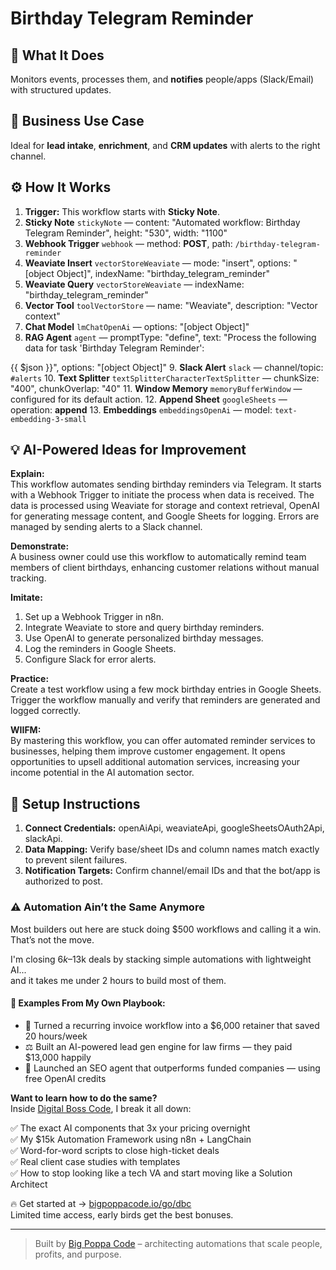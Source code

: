 # Birthday Telegram Reminder
  ## 🚀 What It Does
  Monitors events, processes them, and **notifies** people/apps (Slack/Email) with structured updates.
  
  ## 💼 Business Use Case
  Ideal for **lead intake**, **enrichment**, and **CRM updates** with alerts to the right channel.
  
  ## ⚙️ How It Works
  1. **Trigger:** This workflow starts with **Sticky Note**.
  2. **Sticky Note** `stickyNote` — content: "Automated workflow: Birthday Telegram Reminder", height: "530", width: "1100"
3. **Webhook Trigger** `webhook` — method: **POST**, path: `/birthday-telegram-reminder`
4. **Weaviate Insert** `vectorStoreWeaviate` — mode: "insert", options: "[object Object]", indexName: "birthday_telegram_reminder"
5. **Weaviate Query** `vectorStoreWeaviate` — indexName: "birthday_telegram_reminder"
6. **Vector Tool** `toolVectorStore` — name: "Weaviate", description: "Vector context"
7. **Chat Model** `lmChatOpenAi` — options: "[object Object]"
8. **RAG Agent** `agent` — promptType: "define", text: "Process the following data for task 'Birthday Telegram Reminder':

{{ $json }}", options: "[object Object]"
9. **Slack Alert** `slack` — channel/topic: `#alerts`
10. **Text Splitter** `textSplitterCharacterTextSplitter` — chunkSize: "400", chunkOverlap: "40"
11. **Window Memory** `memoryBufferWindow` — configured for its default action.
12. **Append Sheet** `googleSheets` — operation: **append**
13. **Embeddings** `embeddingsOpenAi` — model: `text-embedding-3-small`
  
  ## 💡 AI-Powered Ideas for Improvement
  **Explain:**  
This workflow automates sending birthday reminders via Telegram. It starts with a Webhook Trigger to initiate the process when data is received. The data is processed using Weaviate for storage and context retrieval, OpenAI for generating message content, and Google Sheets for logging. Errors are managed by sending alerts to a Slack channel.

**Demonstrate:**  
A business owner could use this workflow to automatically remind team members of client birthdays, enhancing customer relations without manual tracking.

**Imitate:**  
1. Set up a Webhook Trigger in n8n.
2. Integrate Weaviate to store and query birthday reminders.
3. Use OpenAI to generate personalized birthday messages.
4. Log the reminders in Google Sheets.
5. Configure Slack for error alerts.

**Practice:**  
Create a test workflow using a few mock birthday entries in Google Sheets. Trigger the workflow manually and verify that reminders are generated and logged correctly.

**WIIFM:**  
By mastering this workflow, you can offer automated reminder services to businesses, helping them improve customer engagement. It opens opportunities to upsell additional automation services, increasing your income potential in the AI automation sector.
  
  ## 🔧 Setup Instructions
  1. **Connect Credentials:** openAiApi, weaviateApi, googleSheetsOAuth2Api, slackApi.
2. **Data Mapping:** Verify base/sheet IDs and column names match exactly to prevent silent failures.
3. **Notification Targets:** Confirm channel/email IDs and that the bot/app is authorized to post.
  
### ⚠️ Automation Ain’t the Same Anymore

Most builders out here are stuck doing $500 workflows and calling it a win.  
That’s not the move.  

I'm closing $6k–$13k deals by stacking simple automations with lightweight AI...  
and it takes me under 2 hours to build most of them.

#### 🧠 Examples From My Own Playbook:
- 🔁 Turned a recurring invoice workflow into a $6,000 retainer that saved 20 hours/week  
- ⚖️ Built an AI-powered lead gen engine for law firms — they paid $13,000 happily  
- 🚀 Launched an SEO agent that outperforms funded companies — using free OpenAI credits  

**Want to learn how to do the same?**  
Inside [Digital Boss Code](https://bigpoppacode.io/go/dbc), I break it all down:

✅ The exact AI components that 3x your pricing overnight  
✅ My $15k Automation Framework using n8n + LangChain  
✅ Word-for-word scripts to close high-ticket deals  
✅ Real client case studies with templates  
✅ How to stop looking like a tech VA and start moving like a Solution Architect  

🔥 Get started at → [bigpoppacode.io/go/dbc](https://bigpoppacode.io/go/dbc)  
Limited time access, early birds get the best bonuses.

---
> Built by [Big Poppa Code](https://bigpoppacode.io) – architecting automations that scale people, profits, and purpose.
  